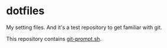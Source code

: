 # dotfiles
My setting files.
And it's a test repository to get familiar with git.

This repository contains [git-prompt.sh](https://github.com/git/git/blob/master/contrib/completion/git-prompt.sh).
